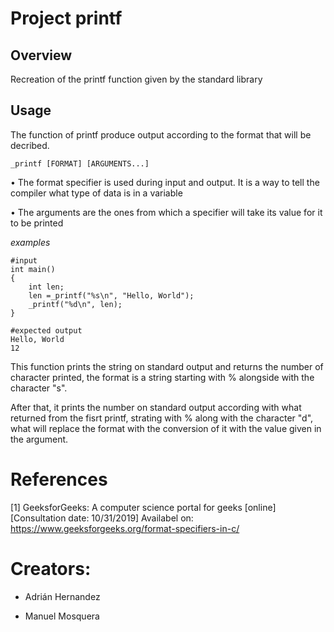 # Project printf
## Overview
Recreation of the printf function given by the standard library
## Usage
The function of printf produce output according to the format that will be decribed.
```
_printf [FORMAT] [ARGUMENTS...]
```
• The format specifier is used during input and output. It is a way to tell the compiler what type of data is in a variable

• The arguments are the ones from which a specifier will take its value for it to be printed

*examples*
```
#input
int main()
{
	int len;
	len =_printf("%s\n", "Hello, World");
	_printf("%d\n", len);
}

#expected output
Hello, World
12
```
This function prints the string on standard output and returns the number of character printed, the format is a string starting with % alongside with the character "s".

After that, it prints the number on standard output according with what returned from the fisrt printf, strating with % along with the character "d", what will replace the format with the conversion of it with the value given in the argument.

# References
[1] GeeksforGeeks: A computer science portal for geeks [online] [Consultation date: 10/31/2019] Availabel on: https://www.geeksforgeeks.org/format-specifiers-in-c/
# Creators:

- Adrián Hernandez

- Manuel Mosquera